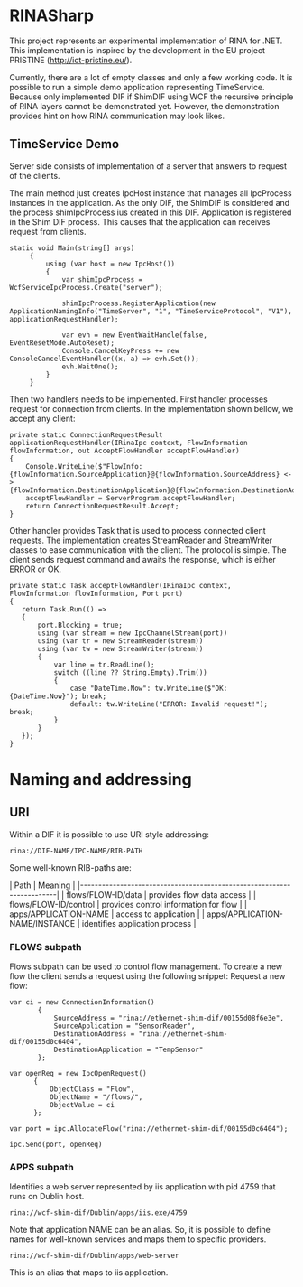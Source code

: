 RINASharp
=========
This project represents an experimental implementation of RINA for .NET. This
implementation is inspired by the development in the EU project PRISTINE (http://ict-pristine.eu/).

Currently, there are a lot of empty classes and only a few working code.
It is possible to run a simple demo application representing TimeService.
Because only implemented DIF if ShimDIF using WCF the recursive principle
of RINA layers cannot be demonstrated yet. However, the demonstration provides
hint on how RINA communication may look likes.

## TimeService Demo
Server side consists of implementation of a server that answers to request of the clients.

The main method just creates IpcHost instance that manages all IpcProcess instances
in the application. As the only DIF, the ShimDIF is considered and the process
shimIpcProcess ius created in this DIF. Application is registered in the
Shim DIF process. This causes that the application can receives request from
clients.

```CSharp
static void Main(string[] args)
     {
         using (var host = new IpcHost())
         {
             var shimIpcProcess = WcfServiceIpcProcess.Create("server");

             shimIpcProcess.RegisterApplication(new ApplicationNamingInfo("TimeServer", "1", "TimeServiceProtocol", "V1"), applicationRequestHandler);

             var evh = new EventWaitHandle(false, EventResetMode.AutoReset);
             Console.CancelKeyPress += new ConsoleCancelEventHandler((x, a) => evh.Set());
             evh.WaitOne();
         }                      
     }
```
Then two handlers needs to be implemented. First handler processes request
for connection from clients. In the implementation shown bellow, we accept any client:
```CSharp
private static ConnectionRequestResult applicationRequestHandler(IRinaIpc context, FlowInformation flowInformation, out AcceptFlowHandler acceptFlowHandler)
{
    Console.WriteLine($"FlowInfo:{flowInformation.SourceApplication}@{flowInformation.SourceAddress} <-> {flowInformation.DestinationApplication}@{flowInformation.DestinationAddress}");
    acceptFlowHandler = ServerProgram.acceptFlowHandler;
    return ConnectionRequestResult.Accept;
}
```
Other handler provides Task that is used to process connected client requests.
The implementation creates StreamReader and StreamWriter classes to ease
communication with the client. The protocol is simple. The client sends
request command and awaits the response, which is either ERROR or OK.
```CSharp
private static Task acceptFlowHandler(IRinaIpc context, FlowInformation flowInformation, Port port)
{
   return Task.Run(() =>
   {
       port.Blocking = true;
       using (var stream = new IpcChannelStream(port))
       using (var tr = new StreamReader(stream))
       using (var tw = new StreamWriter(stream))
       {
           var line = tr.ReadLine();
           switch ((line ?? String.Empty).Trim())
           {
               case "DateTime.Now": tw.WriteLine($"OK: {DateTime.Now}"); break;
               default: tw.WriteLine("ERROR: Invalid request!"); break;
           }
       }
   });
}
```


# Naming and addressing

## URI
Within a DIF it is possible to use URI style addressing:
```
rina://DIF-NAME/IPC-NAME/RIB-PATH
```
Some well-known RIB-paths are:

| Path | Meaning                                                        |
|-----------------------------------------------------------------------|
| flows/FLOW-ID/data | provides flow data access            |
| flows/FLOW-ID/control | provides control information for flow |
| apps/APPLICATION-NAME | access to application |
| apps/APPLICATION-NAME/INSTANCE | identifies application process |

### FLOWS subpath
Flows subpath can be used to control flow management. To create a new flow
the client sends a request using the following snippet:
Request a new flow:
```CSharp
var ci = new ConnectionInformation()
       {               
           SourceAddress = "rina://ethernet-shim-dif/00155d08f6e3e",
           SourceApplication = "SensorReader",
           DestinationAddress = "rina://ethernet-shim-dif/00155d0c6404",
           DestinationApplication = "TempSensor"
       };

var openReq = new IpcOpenRequest()
      {
          ObjectClass = "Flow",
          ObjectName = "/flows/",
          ObjectValue = ci
      };

var port = ipc.AllocateFlow("rina://ethernet-shim-dif/00155d0c6404");

ipc.Send(port, openReq)
```

### APPS subpath
Identifies a web server represented by iis application with pid 4759
that runs on Dublin host.
```
rina://wcf-shim-dif/Dublin/apps/iis.exe/4759
```
Note that application NAME can
be an alias. So, it is possible to define names for well-known services and maps
them to specific providers.
```
rina://wcf-shim-dif/Dublin/apps/web-server
```
This is an alias that maps to iis application.
